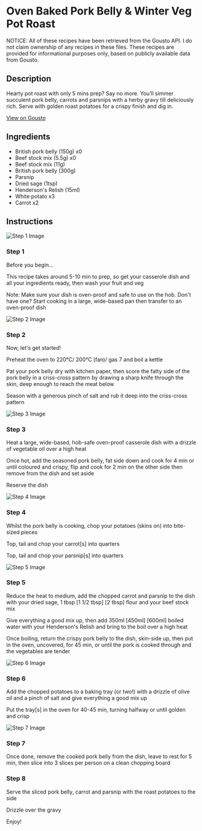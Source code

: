 # Oven Baked Pork Belly & Winter Veg Pot Roast

NOTICE: All of these recipes have been retrieved from the Gousto API. I do not claim ownership of any recipes in these files. These recipes are provided for informational purposes only, based on publicly available data from Gousto.

## Description

Hearty pot roast with only 5 mins prep? Say no more. You’ll simmer succulent pork belly, carrots and parsnips with a herby gravy till deliciously rich. Serve with golden roast potatoes for a crispy finish and dig in.

[View on Gousto](https://www.gousto.co.uk/recipes/cookbook/oven-baked-pork-belly-winter-veg-pot-roast)

## Ingredients

- British pork belly (150g) x0
- Beef stock mix (5.5g) x0
- Beef stock mix (11g)
- British pork belly (300g)
- Parsnip
- Dried sage (1tsp)
- Henderson's Relish (15ml)
- White potato x3
- Carrot x2

## Instructions

![Step 1 Image](https://production-media.gousto.co.uk/cms/recipe-step-image/Admin10mm-Step-1-1696240289890-x200.jpg)

### Step 1

Before you begin...

This recipe takes around 5-10 min to prep, so get your casserole dish and all your ingredients ready, then wash your fruit and veg

Note: Make sure your dish is oven-proof and safe to use on the hob. Don't have one? Start cooking in a large, wide-based pan then transfer to an oven-proof dish

![Step 2 Image](https://production-media.gousto.co.uk/cms/recipe-step-image/step-2-1696240293734-x200.jpg)

### Step 2

Now, let's get started!

Preheat the oven to 220°C/ 200°C (fan)/ gas 7 and boil a kettle

Pat your pork belly dry with kitchen paper, then score the fatty side of the pork belly in a criss-cross pattern by drawing a sharp knife through the skin, deep enough to reach the meat below

Season with a generous pinch of salt and rub it deep into the criss-cross pattern

![Step 3 Image](https://production-media.gousto.co.uk/cms/recipe-step-image/step-3-1696240299077-x200.jpg)

### Step 3

Heat a large, wide-based, hob-safe oven-proof casserole dish with a drizzle of vegetable oil over a high heat

Once hot, add the seasoned pork belly, fat side down and cook for 4 min or until coloured and crispy, flip and cook for 2 min on the other side then remove from the dish and set aside

Reserve the dish

![Step 4 Image](https://production-media.gousto.co.uk/cms/recipe-step-image/step-4-1696240303496-x200.jpg)

### Step 4

Whilst the pork belly is cooking, chop your potatoes (skins on) into bite-sized pieces

Top, tail and chop your carrot[s] into quarters

Top, tail and chop your parsnip[s] into quarters

![Step 5 Image](https://production-media.gousto.co.uk/cms/recipe-step-image/step-5-1696240307254-x200.jpg)

### Step 5

Reduce the heat to medium, add the chopped carrot and parsnip to the dish with your dried sage, 1 tbsp <span class="text-purple">[1 1/2 tbsp]</span> <span class="text-danger">[2 tbsp]</span> flour and your beef stock mix

Give everything a good mix up, then add 350ml<span class="text-purple"> [450ml] </span><span class="text-danger">[600ml]</span> boiled water with your Henderson's Relish and bring to the boil over a high heat

Once boiling, return the crispy pork belly to the dish, skin-side up, then put in the oven, uncovered, for 45 min, or until the pork is cooked through and the vegetables are tender

![Step 6 Image](https://production-media.gousto.co.uk/cms/recipe-step-image/step-6-1696240310824-x200.jpg)

### Step 6

Add the chopped potatoes to a baking tray (or two!) with a drizzle of olive oil and a pinch of salt and give everything a good mix up

Put the tray[s] in the oven for 40-45 min, turning halfway or until golden and crisp

![Step 7 Image](https://production-media.gousto.co.uk/cms/recipe-step-image/step-7-1696240315052-x200.jpg)

### Step 7

Once done, remove the cooked pork belly from the dish, leave to rest for 5 min, then slice into 3 slices per person on a clean chopping board

### Step 8

Serve the sliced pork belly, carrot and parsnip with the roast potatoes to the side

Drizzle over the gravy

Enjoy!

